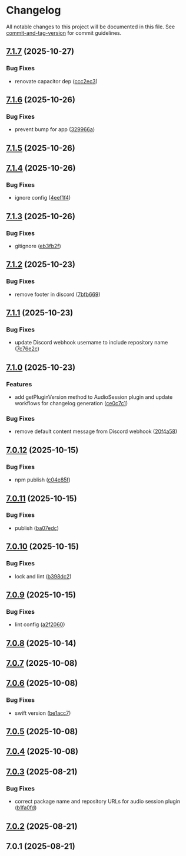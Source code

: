 # Changelog

All notable changes to this project will be documented in this file. See [commit-and-tag-version](https://github.com/absolute-version/commit-and-tag-version) for commit guidelines.

## [7.1.7](https://github.com/Cap-go/capacitor-audiosession/compare/7.1.6...7.1.7) (2025-10-27)


### Bug Fixes

* renovate capacitor dep ([ccc2ec3](https://github.com/Cap-go/capacitor-audiosession/commit/ccc2ec30cdcb69a0c7608e9741009fb84844e878))

## [7.1.6](https://github.com/Cap-go/capacitor-audiosession/compare/7.1.5...7.1.6) (2025-10-26)


### Bug Fixes

* prevent bump for app ([329966a](https://github.com/Cap-go/capacitor-audiosession/commit/329966a9ffdae30df5497928656648b015c26d34))

## [7.1.5](https://github.com/Cap-go/capacitor-audiosession/compare/7.1.4...7.1.5) (2025-10-26)

## [7.1.4](https://github.com/Cap-go/capacitor-audiosession/compare/7.1.3...7.1.4) (2025-10-26)


### Bug Fixes

* ignore config ([4eef1f4](https://github.com/Cap-go/capacitor-audiosession/commit/4eef1f4f26bab8a9fb3fbf02ff4bba3649bd21a8))

## [7.1.3](https://github.com/Cap-go/capacitor-audiosession/compare/7.1.2...7.1.3) (2025-10-26)


### Bug Fixes

* gitignore ([eb3fb2f](https://github.com/Cap-go/capacitor-audiosession/commit/eb3fb2f69d1b6864b68c1b00564abb67d25288a1))

## [7.1.2](https://github.com/Cap-go/capacitor-audiosession/compare/7.1.1...7.1.2) (2025-10-23)


### Bug Fixes

* remove footer in discord ([7bfb669](https://github.com/Cap-go/capacitor-audiosession/commit/7bfb6691abdfbeb878d52d2fbae3f02dc005dade))

## [7.1.1](https://github.com/Cap-go/capacitor-audiosession/compare/7.1.0...7.1.1) (2025-10-23)


### Bug Fixes

* update Discord webhook username to include repository name ([7c76e2c](https://github.com/Cap-go/capacitor-audiosession/commit/7c76e2c56e81278bb8cab29ab15df92c44739a88))

## [7.1.0](https://github.com/Cap-go/capacitor-audiosession/compare/7.0.12...7.1.0) (2025-10-23)


### Features

* add getPluginVersion method to AudioSession plugin and update workflows for changelog generation ([ce0c7c1](https://github.com/Cap-go/capacitor-audiosession/commit/ce0c7c1cc4d48f5e7590a8c976d320e285c208db))


### Bug Fixes

* remove default content message from Discord webhook ([20f4a58](https://github.com/Cap-go/capacitor-audiosession/commit/20f4a58c514b3ac85222d65989110c3dd89b0da0))

## [7.0.12](https://github.com/Cap-go/capacitor-audiosession/compare/7.0.11...7.0.12) (2025-10-15)


### Bug Fixes

* npm publish ([c04e85f](https://github.com/Cap-go/capacitor-audiosession/commit/c04e85f1b5f5391cca3235b285728ba37d695ddc))

## [7.0.11](https://github.com/cap-go/capacitor-audiosession/compare/7.0.10...7.0.11) (2025-10-15)


### Bug Fixes

* publish ([ba07edc](https://github.com/cap-go/capacitor-audiosession/commit/ba07edc5b5a67fa00aa66cc276863c2636b0fe7e))

## [7.0.10](https://github.com/cap-go/capacitor-plugin-audiosession/compare/7.0.9...7.0.10) (2025-10-15)


### Bug Fixes

* lock and lint ([b398dc2](https://github.com/cap-go/capacitor-plugin-audiosession/commit/b398dc22c602500803f74b4c554e1000273c06b5))

## [7.0.9](https://github.com/cap-go/capacitor-plugin-audiosession/compare/7.0.8...7.0.9) (2025-10-15)


### Bug Fixes

* lint config ([a2f2060](https://github.com/cap-go/capacitor-plugin-audiosession/commit/a2f2060d953c3eb331f2b361bb2ec85ebc843007))

## [7.0.8](https://github.com/cap-go/capacitor-plugin-audiosession/compare/7.0.7...7.0.8) (2025-10-14)

## [7.0.7](https://github.com/cap-go/capacitor-plugin-audiosession/compare/7.0.6...7.0.7) (2025-10-08)

## [7.0.6](https://github.com/cap-go/capacitor-plugin-audiosession/compare/7.0.5...7.0.6) (2025-10-08)


### Bug Fixes

* swift version ([be1acc7](https://github.com/cap-go/capacitor-plugin-audiosession/commit/be1acc75856c9b3aadc78e7cc0fbc9b42eb7e0a8))

## [7.0.5](https://github.com/cap-go/capacitor-plugin-audiosession/compare/7.0.4...7.0.5) (2025-10-08)

## [7.0.4](https://github.com/cap-go/capacitor-plugin-audiosession/compare/7.0.3...7.0.4) (2025-10-08)

## [7.0.3](https://github.com/cap-go/capacitor-plugin-audiosession/compare/7.0.2...7.0.3) (2025-08-21)


### Bug Fixes

* correct package name and repository URLs for audio session plugin ([b1fa0fd](https://github.com/cap-go/capacitor-plugin-audiosession/commit/b1fa0fd4d3e1bbe06036aaafa56c2954352c27ce))

## [7.0.2](https://github.com/cap-go/capacitor-plugin-audio-session/compare/7.0.1...7.0.2) (2025-08-21)

## 7.0.1 (2025-08-21)
